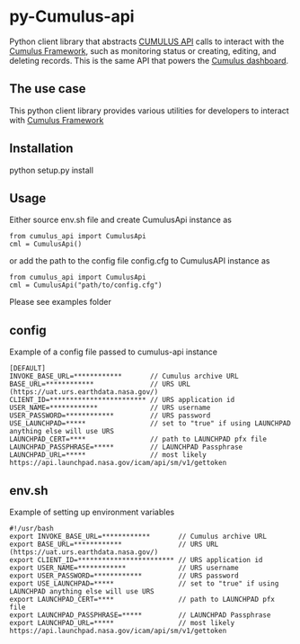 
# py-Cumulus-api
Python client library that abstracts 
[CUMULUS API](https://nasa.github.io/cumulus-api/)
 calls  to interact with the [Cumulus Framework](https://github.com/cumulus-nasa/cumulus), such as monitoring status or 
 creating, editing, and deleting records. This is the same API that powers the 
 [Cumulus dashboard](https://github.com/cumulus-nasa/cumulus-dashboard
).

## The use case
This python client library provides various utilities for developers to interact with 
[Cumulus Framework](https://github.com/cumulus-nasa/cumulus)


## Installation
python setup.py install

## Usage 
Either source env.sh file and create CumulusApi instance as 
```code
from cumulus_api import CumulusApi
cml = CumulusApi()
```
or add the path to the config file config.cfg to CumulusAPI instance as
```code
from cumulus_api import CumulusApi
cml = CumulusApi("path/to/config.cfg")
```

Please see examples folder

## config
Example of a config file passed to cumulus-api instance
```angular2html
[DEFAULT]
INVOKE_BASE_URL=************       // Cumulus archive URL
BASE_URL=************              // URS URL (https://uat.urs.earthdata.nasa.gov/)
CLIENT_ID=************************ // URS application id
USER_NAME=************             // URS username
USER_PASSWORD=************         // URS password
USE_LAUNCHPAD=*****                // set to "true" if using LAUNCHPAD anything else will use URS
LAUNCHPAD_CERT=****                // path to LAUNCHPAD pfx file
LAUNCHPAD_PASSPHRASE=*****         // LAUNCHPAD Passphrase
LAUNCHPAD_URL=*****                // most likely https://api.launchpad.nasa.gov/icam/api/sm/v1/gettoken
```

## env.sh
Example of setting up environment variables
```code
#!/usr/bash
export INVOKE_BASE_URL=************       // Cumulus archive URL
export BASE_URL=************              // URS URL (https://uat.urs.earthdata.nasa.gov/)
export CLIENT_ID=************************ // URS application id
export USER_NAME=************             // URS username
export USER_PASSWORD=************         // URS password
export USE_LAUNCHPAD=*****                // set to "true" if using LAUNCHPAD anything else will use URS
export LAUNCHPAD_CERT=****                // path to LAUNCHPAD pfx file
export LAUNCHPAD_PASSPHRASE=*****         // LAUNCHPAD Passphrase
export LAUNCHPAD_URL=*****                // most likely https://api.launchpad.nasa.gov/icam/api/sm/v1/gettoken
```
